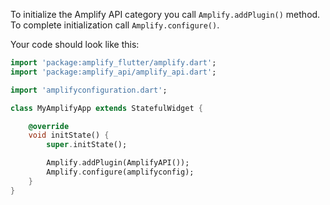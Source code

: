 To initialize the Amplify API category you call `Amplify.addPlugin()` method. To complete initialization call `Amplify.configure()`.

Your code should look like this:

```dart
import 'package:amplify_flutter/amplify.dart';
import 'package:amplify_api/amplify_api.dart';

import 'amplifyconfiguration.dart';

class MyAmplifyApp extends StatefulWidget {

    @override
    void initState() {
        super.initState();

        Amplify.addPlugin(AmplifyAPI());
        Amplify.configure(amplifyconfig);
    }
}
```
